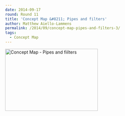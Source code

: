 ```yaml
---
date: 2014-09-17
round: Round 11
title: 'Concept Map &#8211; Pipes and filters'
author: Matthew Aiello-Lammens
permalink: /2014/09/concept-map-pipes-and-filters-3/
tags:
  - Concept Map
---
```

[<img class="alignnone size-medium wp-image-8811" alt="Concept Map - Pipes and fiilters" src="/training-course/uploads/2014/09/Concept-Map-Pipes-and-fiilters-300x200.jpg" width="300" height="200" />][1]

 [1]: /training-course/uploads/2014/09/Concept-Map-Pipes-and-fiilters.jpg
